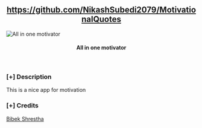 <h2 align="center"><u>https://github.com/NikashSubedi2079/MotivationalQuotes</u></h2>

![All in one motivator](images/banner.png)
<h4 align="center"> All in one motivator </h4>

<p align="center">
<br>
</p>

### [+] Description
This is a nice app for motivation

### [+] Credits 
<a href="https://github.com/let-bibek">Bibek Shrestha</a>

